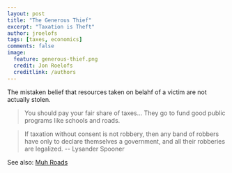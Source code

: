 ```yaml
---
layout: post
title: "The Generous Thief"
excerpt: "Taxation is Theft"
author: jroelofs
tags: [taxes, economics]
comments: false
image:
  feature: generous-thief.png
  credit: Jon Roelofs
  creditlink: /authors
---
```


The mistaken belief that resources taken on belahf of a victim are not actually
stolen.

> You should pay your fair share of taxes... They go to fund good public
> programs like schools and roads.

> If taxation without consent is not robbery, then any band of robbers have
> only to declare themselves a government, and all their robberies are
> legalized.  -- Lysander Spooner

See also: [Muh Roads](/muh-roads)
